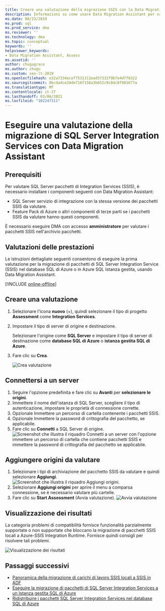```yaml
---
title: Creare una valutazione della migrazione SSIS con la Data Migration Assistant
description: Informazioni su come usare Data Migration Assistant per valutare un servizio di integrazione SQL Server locale (SSIS) prima di eseguire la migrazione al database SQL di Azure o a SQL di Azure Istanza gestita
ms.date: 08/23/2019
ms.prod: sql
ms.prod_service: dma
ms.reviewer: ''
ms.technology: dma
ms.topic: conceptual
keywords: ''
helpviewer_keywords:
- Data Migration Assistant, Assess
ms.assetid: ''
author: chugugrace
ms.author: chugu
ms.custom: seo-lt-2019
ms.openlocfilehash: e32a7334ecef7531311ead57332f9b7e4d7f6322
ms.sourcegitcommit: 0bcda4ce24de716f158a3b652c9c84c8f801677a
ms.translationtype: MT
ms.contentlocale: it-IT
ms.lasthandoff: 03/06/2021
ms.locfileid: "102247311"
---
```

# <a name="perform-a-sql-server-integration-service-migration-assessment-with-data-migration-assistant"></a>Eseguire una valutazione della migrazione di SQL Server Integration Services con Data Migration Assistant

## <a name="prerequisites"></a>Prerequisiti

Per valutare SQL Server pacchetti di Integration Services (SSIS), è necessario installare i componenti seguenti con Data Migration Assistant:

- SQL Server servizio di integrazione con la stessa versione dei pacchetti SSIS da valutare.
- Feature Pack di Azure o altri componenti di terze parti se i pacchetti SSIS da valutare hanno questi componenti.  

È necessario eseguire DMA con accesso **amministratore** per valutare i pacchetti SSIS nell'archivio pacchetti.

## <a name="performance-assessments"></a>Valutazioni delle prestazioni

Le istruzioni dettagliate seguenti consentono di eseguire la prima valutazione per la migrazione di pacchetti di SQL Server Integration Service (SSIS) nel database SQL di Azure o in Azure SQL Istanza gestita, usando Data Migration Assistant.

[!INCLUDE [online-offline](../includes/azure-migrate-to-assess-sql-data-estate.md)]

## <a name="create-an-assessment"></a>Creare una valutazione

1. Selezionare l'icona **nuovo** (+), quindi selezionare il tipo di progetto **Assessment** come **Integration Services**.

1. Impostare il tipo di server di origine e destinazione.

    Selezionare l'origine come **SQL Server** e impostare il tipo di server di destinazione come **database SQL di Azure** o **istanza gestita SQL di Azure**.

1. Fare clic su **Crea**.

    ![Crea valutazione](media/dma-assess-ssis/dma-assess-ssis-create.png)

## <a name="connect-to-a-server"></a>Connettersi a un server

1. Seguire l'opzione predefinita e fare clic su **Avanti** per **selezionare le origini**.
1. Immettere il nome dell'istanza di SQL Server, scegliere il tipo di autenticazione, impostare le proprietà di connessione corrette.
1. Opzionale Immettere un percorso di cartella contenente i pacchetti SSIS.
1. Opzionale Immettere la password di crittografia del pacchetto, se applicabile.
1. Fare clic su **Connetti** a SQL Server di origine.
  ![Screenshot che illustra il riquadro Connetti a un server con l'opzione immettere un percorso di cartella che contiene pacchetti SSIS e immettere la password di crittografia del pacchetto se applicabile.](media/dma-assess-ssis/dma-assess-ssis-addsource.png)

## <a name="add-sources-to-assess"></a>Aggiungere origini da valutare

1. Selezionare i tipi di archiviazione del pacchetto SSIS da valutare e quindi selezionare **Aggiungi**.
![Screenshot che illustra il riquadro Aggiungi origini.](media/dma-assess-ssis/dma-assess-ssis-addsource-type.png)
1. Selezionare **Aggiungi origini** per aprire il menu a comparsa connessione, se è necessario valutare più cartelle.
1. Fare clic su **Start Assessment** (Avvia valutazione).
  ![Avvia valutazione](media/dma-assess-ssis/dma-assess-ssis-assess.png)

## <a name="view-results"></a>Visualizzazione dei risultati

La categoria problemi di compatibilità fornisce funzionalità parzialmente supportate o non supportate che bloccano la migrazione di pacchetti SSIS locali a Azure-SSIS Integration Runtime. Fornisce quindi consigli per risolvere tali problemi.

![Visualizzazione dei risultati](media/dma-assess-ssis/dma-assess-ssis-result.png)

## <a name="next-steps"></a>Passaggi successivi

- [Panoramica della migrazione di carichi di lavoro SSIS locali a SSIS in ADF](/azure/data-factory/scenario-ssis-migration-overview)
- [Eseguire la migrazione di pacchetti di SQL Server Integration Services a un Istanza gestita SQL di Azure](/azure/dms/how-to-migrate-ssis-packages-managed-instance)
- [Ridistribuire i pacchetti SQL Server Integration Services nel database SQL di Azure](/azure/dms/how-to-migrate-ssis-packages)